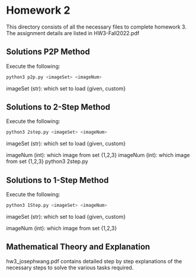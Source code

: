 # Homework 2
This directory consists of all the necessary files to complete homework 3. The assignment details are listed in HW3-Fall2022.pdf

## Solutions P2P Method
Execute the following:
```sh
python3 p2p.py <imageSet> <imageNum>
```
imageSet (str): which set to load {given, custom}

## Solutions to 2-Step Method
Execute the following:
```sh
python3 2step.py <imageSet> <imageNum>
```
imageSet (str): which set to load {given, custom}

imageNum (int): which image from set {1,2,3}
imageNum (int): which image from set {1,2,3}
python3 2step.py <imageSet> <imageNum>
## Solutions to 1-Step Method
Execute the following:
```sh
python3 1Step.py <imageSet> <imageNum>
```
imageSet (str): which set to load {given, custom}

imageNum (int): which image from set {1,2,3}

## Mathematical Theory and Explanation
hw3_josephwang.pdf contains detailed step by step explanations of the necessary steps to solve the various tasks required.